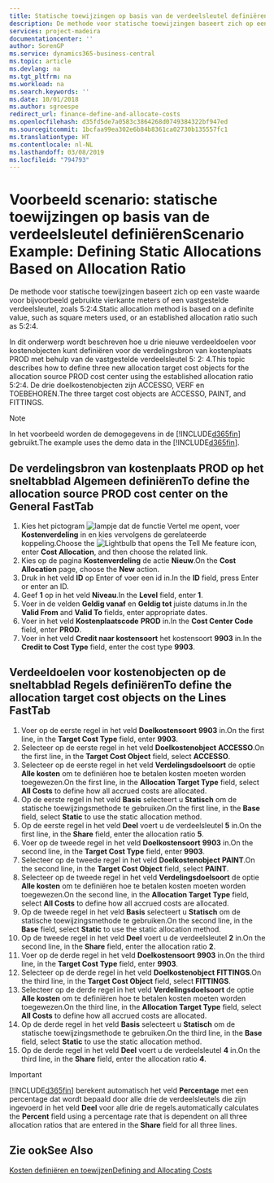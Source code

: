 ```yaml
---
title: Statische toewijzingen op basis van de verdeelsleutel definiëren | Microsoft Docs
description: De methode voor statische toewijzingen baseert zich op een vaste waarde voor bijvoorbeeld gebruikte vierkante meters of een vastgestelde verdeelsleutel, zoals 5:2:4.
services: project-madeira
documentationcenter: ''
author: SorenGP
ms.service: dynamics365-business-central
ms.topic: article
ms.devlang: na
ms.tgt_pltfrm: na
ms.workload: na
ms.search.keywords: ''
ms.date: 10/01/2018
ms.author: sgroespe
redirect_url: finance-define-and-allocate-costs
ms.openlocfilehash: d35fd5de7a0583c3864268d0749384322bf947ed
ms.sourcegitcommit: 1bcfaa99ea302e6b84b8361ca02730b135557fc1
ms.translationtype: HT
ms.contentlocale: nl-NL
ms.lasthandoff: 03/08/2019
ms.locfileid: "794793"
---
```

# <a name="scenario-example-defining-static-allocations-based-on-allocation-ratio"></a><span data-ttu-id="4d2d8-103">Voorbeeld scenario: statische toewijzingen op basis van de verdeelsleutel definiëren</span><span class="sxs-lookup"><span data-stu-id="4d2d8-103">Scenario Example: Defining Static Allocations Based on Allocation Ratio</span></span>
<span data-ttu-id="4d2d8-104">De methode voor statische toewijzingen baseert zich op een vaste waarde voor bijvoorbeeld gebruikte vierkante meters of een vastgestelde verdeelsleutel, zoals 5:2:4.</span><span class="sxs-lookup"><span data-stu-id="4d2d8-104">Static allocation method is based on a definite value, such as square meters used, or an established allocation ratio such as 5:2:4.</span></span>  

<span data-ttu-id="4d2d8-105">In dit onderwerp wordt beschreven hoe u drie nieuwe verdeeldoelen voor kostenobjecten kunt definiëren voor de verdelingsbron van kostenplaats PROD met behulp van de vastgestelde verdeelsleutel 5: 2: 4.</span><span class="sxs-lookup"><span data-stu-id="4d2d8-105">This topic describes how to define three new allocation target cost objects for the allocation source PROD cost center using the established allocation ratio 5:2:4.</span></span> <span data-ttu-id="4d2d8-106">De drie doelkostenobjecten zijn ACCESSO, VERF en TOEBEHOREN.</span><span class="sxs-lookup"><span data-stu-id="4d2d8-106">The three target cost objects are ACCESSO, PAINT, and FITTINGS.</span></span>  

> [!NOTE]  
>  <span data-ttu-id="4d2d8-107">In het voorbeeld worden de demogegevens in de [!INCLUDE[d365fin](includes/d365fin_md.md)] gebruikt.</span><span class="sxs-lookup"><span data-stu-id="4d2d8-107">The example uses the demo data in the [!INCLUDE[d365fin](includes/d365fin_md.md)].</span></span>  

## <a name="to-define-the-allocation-source-prod-cost-center-on-the-general-fasttab"></a><span data-ttu-id="4d2d8-108">De verdelingsbron van kostenplaats PROD op het sneltabblad Algemeen definiëren</span><span class="sxs-lookup"><span data-stu-id="4d2d8-108">To define the allocation source PROD cost center on the General FastTab</span></span>  

1.  <span data-ttu-id="4d2d8-109">Kies het pictogram ![lampje dat de functie Vertel me opent](media/ui-search/search_small.png "Vertel me wat u wilt doen"), voer **Kostenverdeling** in en kies vervolgens de gerelateerde koppeling.</span><span class="sxs-lookup"><span data-stu-id="4d2d8-109">Choose the ![Lightbulb that opens the Tell Me feature](media/ui-search/search_small.png "Tell me what you want to do") icon, enter **Cost Allocation**, and then choose the related link.</span></span>  
2.  <span data-ttu-id="4d2d8-110">Kies op de pagina **Kostenverdeling** de actie **Nieuw**.</span><span class="sxs-lookup"><span data-stu-id="4d2d8-110">On the **Cost Allocation** page, choose the **New** action.</span></span>  
3.  <span data-ttu-id="4d2d8-111">Druk in het veld **ID** op Enter of voer een id in.</span><span class="sxs-lookup"><span data-stu-id="4d2d8-111">In the **ID** field, press Enter or enter an ID.</span></span>  
4.  <span data-ttu-id="4d2d8-112">Geef **1** op in het veld **Niveau**.</span><span class="sxs-lookup"><span data-stu-id="4d2d8-112">In the **Level** field, enter **1**.</span></span>  
5.  <span data-ttu-id="4d2d8-113">Voer in de velden **Geldig vanaf** en **Geldig tot** juiste datums in.</span><span class="sxs-lookup"><span data-stu-id="4d2d8-113">In the **Valid From** and **Valid To** fields, enter appropriate dates.</span></span>  
6.  <span data-ttu-id="4d2d8-114">Voer in het veld **Kostenplaatscode** **PROD** in.</span><span class="sxs-lookup"><span data-stu-id="4d2d8-114">In the **Cost Center Code** field, enter **PROD**.</span></span>  
7.  <span data-ttu-id="4d2d8-115">Voer in het veld **Credit naar kostensoort** het kostensoort **9903** in.</span><span class="sxs-lookup"><span data-stu-id="4d2d8-115">In the **Credit to Cost Type** field, enter the cost type **9903**.</span></span>  

## <a name="to-define-the-allocation-target-cost-objects-on-the-lines-fasttab"></a><span data-ttu-id="4d2d8-116">Verdeeldoelen voor kostenobjecten op de sneltabblad Regels definiëren</span><span class="sxs-lookup"><span data-stu-id="4d2d8-116">To define the allocation target cost objects on the Lines FastTab</span></span>  

1.  <span data-ttu-id="4d2d8-117">Voer op de eerste regel in het veld **Doelkostensoort** **9903** in.</span><span class="sxs-lookup"><span data-stu-id="4d2d8-117">On the first line, in the **Target Cost Type** field, enter **9903**.</span></span>  
2.  <span data-ttu-id="4d2d8-118">Selecteer op de eerste regel in het veld **Doelkostenobject** **ACCESSO**.</span><span class="sxs-lookup"><span data-stu-id="4d2d8-118">On the first line, in the **Target Cost Object** field, select **ACCESSO**.</span></span>  
3.  <span data-ttu-id="4d2d8-119">Selecteer op de eerste regel in het veld **Verdelingsdoelsoort** de optie **Alle kosten** om te definiëren hoe te betalen kosten moeten worden toegewezen.</span><span class="sxs-lookup"><span data-stu-id="4d2d8-119">On the first line, in the **Allocation Target Type** field, select **All Costs** to define how all accrued costs are allocated.</span></span>  
4.  <span data-ttu-id="4d2d8-120">Op de eerste regel in het veld **Basis** selecteert u **Statisch** om de statische toewijzingsmethode te gebruiken.</span><span class="sxs-lookup"><span data-stu-id="4d2d8-120">On the first line, in the **Base** field, select **Static** to use the static allocation method.</span></span>  
5.  <span data-ttu-id="4d2d8-121">Op de eerste regel in het veld **Deel** voert u de verdeelsleutel **5** in.</span><span class="sxs-lookup"><span data-stu-id="4d2d8-121">On the first line, in the **Share** field, enter the allocation ratio **5**.</span></span>  
6.  <span data-ttu-id="4d2d8-122">Voer op de tweede regel in het veld **Doelkostensoort** **9903** in.</span><span class="sxs-lookup"><span data-stu-id="4d2d8-122">On the second line, in the **Target Cost Type** field, enter **9903**.</span></span>  
7.  <span data-ttu-id="4d2d8-123">Selecteer op de tweede regel in het veld **Doelkostenobject** **PAINT**.</span><span class="sxs-lookup"><span data-stu-id="4d2d8-123">On the second line, in the **Target Cost Object** field, select **PAINT**.</span></span>  
8.  <span data-ttu-id="4d2d8-124">Selecteer op de tweede regel in het veld **Verdelingsdoelsoort** de optie **Alle kosten** om te definiëren hoe te betalen kosten moeten worden toegewezen.</span><span class="sxs-lookup"><span data-stu-id="4d2d8-124">On the second line, in the **Allocation Target Type** field, select **All Costs** to define how all accrued costs are allocated.</span></span>  
9. <span data-ttu-id="4d2d8-125">Op de tweede regel in het veld **Basis** selecteert u **Statisch** om de statische toewijzingsmethode te gebruiken.</span><span class="sxs-lookup"><span data-stu-id="4d2d8-125">On the second line, in the **Base** field, select **Static** to use the static allocation method.</span></span>  
10. <span data-ttu-id="4d2d8-126">Op de tweede regel in het veld **Deel** voert u de verdeelsleutel **2** in.</span><span class="sxs-lookup"><span data-stu-id="4d2d8-126">On the second line, in the **Share** field, enter the allocation ratio **2**.</span></span>  
11. <span data-ttu-id="4d2d8-127">Voer op de derde regel in het veld **Doelkostensoort** **9903** in.</span><span class="sxs-lookup"><span data-stu-id="4d2d8-127">On the third line, in the **Target Cost Type** field, enter **9903**.</span></span>  
12. <span data-ttu-id="4d2d8-128">Selecteer op de derde regel in het veld **Doelkostenobject** **FITTINGS**.</span><span class="sxs-lookup"><span data-stu-id="4d2d8-128">On the third line, in the **Target Cost Object** field, select **FITTINGS**.</span></span>  
13. <span data-ttu-id="4d2d8-129">Selecteer op de derde regel in het veld **Verdelingsdoelsoort** de optie **Alle kosten** om te definiëren hoe te betalen kosten moeten worden toegewezen.</span><span class="sxs-lookup"><span data-stu-id="4d2d8-129">On the third line, in the **Allocation Target Type** field, select **All Costs** to define how all accrued costs are allocated.</span></span>  
14. <span data-ttu-id="4d2d8-130">Op de derde regel in het veld **Basis** selecteert u **Statisch** om de statische toewijzingsmethode te gebruiken.</span><span class="sxs-lookup"><span data-stu-id="4d2d8-130">On the third line, in the **Base** field, select **Static** to use the static allocation method.</span></span>  
15. <span data-ttu-id="4d2d8-131">Op de derde regel in het veld **Deel** voert u de verdeelsleutel **4** in.</span><span class="sxs-lookup"><span data-stu-id="4d2d8-131">On the third line, in the **Share** field, enter the allocation ratio **4**.</span></span>  

> [!IMPORTANT]  
>  [!INCLUDE[d365fin](includes/d365fin_md.md)] <span data-ttu-id="4d2d8-132">berekent automatisch het veld **Percentage** met een percentage dat wordt bepaald door alle drie de verdeelsleutels die zijn ingevoerd in het veld **Deel** voor alle drie de regels.</span><span class="sxs-lookup"><span data-stu-id="4d2d8-132">automatically calculates the **Percent** field using a percentage rate that is dependent on all three allocation ratios that are entered in the **Share** field for all three lines.</span></span>  

## <a name="see-also"></a><span data-ttu-id="4d2d8-133">Zie ook</span><span class="sxs-lookup"><span data-stu-id="4d2d8-133">See Also</span></span>  
[<span data-ttu-id="4d2d8-134">Kosten definiëren en toewijzen</span><span class="sxs-lookup"><span data-stu-id="4d2d8-134">Defining and Allocating Costs</span></span>](finance-define-and-allocate-costs.md)   
